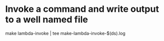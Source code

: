 # Invoke a command and write output to a well named file
make lambda-invoke | tee make-lambda-invoke-$(ds).log
